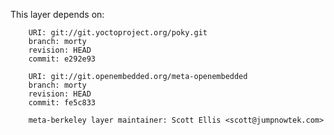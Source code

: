 This layer depends on:

        URI: git://git.yoctoproject.org/poky.git
        branch: morty 
        revision: HEAD
        commit: e292e93

        URI: git://git.openembedded.org/meta-openembedded
        branch: morty
        revision: HEAD
        commit: fe5c833

        meta-berkeley layer maintainer: Scott Ellis <scott@jumpnowtek.com>
